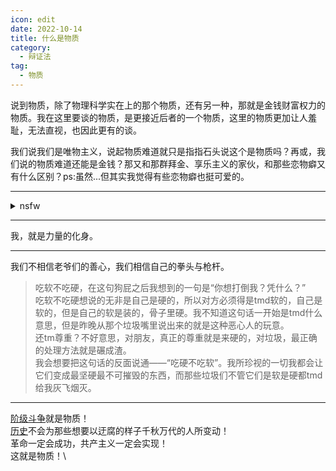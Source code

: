 ```yaml
---
icon: edit
date: 2022-10-14
title: 什么是物质
category:
  - 辩证法
tag:
  - 物质
---
```


说到物质，除了物理科学实在上的那个物质，还有另一种，那就是金钱财富权力的物质。我在这里要谈的物质，是更接近后者的一个物质，这里的物质更加让人羞耻，无法直视，也因此更有的谈。

我们说我们是唯物主义，说起物质难道就只是指指石头说这个是物质吗？再或，我们说的物质难道还能是金钱？那又和那群拜金、享乐主义的家伙，和那些恋物癖又有什么区别？ps:虽然...但其实我觉得有些恋物癖也挺可爱的。

---

<details>
  <summary>nsfw</summary>
1.

我想起来了。重情欲，意志力薄弱。\
那个，感觉，好……好舒服。\
就是，那种，被日了又打不过，然后也不敢反抗，结果被弄着弄着还起感觉了的。怕疼，但被弄疼了也不敢呲牙，用手挡一下推一下都要可怜巴巴的看着也没有惹恼……\
啊……

但是当rbq是不是也挺累的……\
有没有病假啊…毕竟生病的时候完全不想弄那些 \

>但这些其实都不重要，虽然我很想活的听话、放荡点……可听不了就不听，敞不开心扉就关上，我依旧会看着某些东西，我依旧会一点点试探……我知道这个世界不围着我转，但如果我没法围着这个世界转，那就还是试着看看能不能让世界围着我转吧。

2. 
重要的不是治愈，不是找到自己，而是带着这些走下去.\
the regret in my head got me taken over \
[other](https://zhuanlan.zhihu.com/p/476024906)


</details>

---

我，就是力量的化身。

---

我们不相信老爷们的善心，我们相信自己的拳头与枪杆。
>吃软不吃硬，在这句狗屁之后我想到的一句是“你想打倒我？凭什么？” \
吃软不吃硬想说的无非是自己是硬的，所以对方必须得是tmd软的，自己是软的，但是自己的软是装的，骨子里硬。我不知道这句话一开始是tmd什么意思，但是昨晚从那个垃圾嘴里说出来的就是这种恶心人的玩意。\
还tm尊重？不好意思，对朋友，真正的尊重就是来硬的，对垃圾，最正确的处理方法就是碾成渣。\
我会想要把这句话的反面说通——“吃硬不吃软”。我所珍视的一切我都会让它们变成最坚硬最不可摧毁的东西，而那些垃圾们不管它们是软是硬都tmd给我灰飞烟灭。

---

[阶级斗争](formalism.md/#为什么我是一个形式主义者)就是物质！\
[历史](./Anfang/anfang.md/#历史)不会为那些想要以迂腐的样子千秋万代的人所变动！\
革命一定会成功，共产主义一定会实现！\
这就是物质！\
